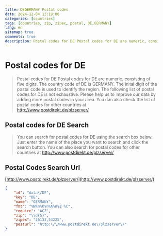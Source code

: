 ```yaml
---
title: DEGERMANY Postal codes 
date: 2024-12-04 13:19:00
categories: [countries]
tags: [countries, zip, zipex, postal, DE,GERMANY]
lang: en
sitemap: true
comments: true
description: Postal codes for DE Postal codes for DE are numeric, consisting of five digits. The country code of DE is GERMANY. The inital digit of the postal code is used to identify the region. The following list of postal codes for DE is not exhaustive. Please help us to improve our data by adding more postal codes in your area. You can also check the list of postal codes for other countries at http://www.postdirekt.de/plzserver/
---
```


# Postal codes for DE
> Postal codes for DE Postal codes for DE are numeric, consisting of five digits. The country code of DE is GERMANY. The inital digit of the postal code is used to identify the region. The following list of postal codes for DE is not exhaustive. Please help us to improve our data by adding more postal codes in your area. You can also check the list of postal codes for other countries at http://www.postdirekt.de/plzserver/

## Postal codes for DE Search 
> You can search for postal codes for DE using the search box below. Just enter the name of the place you want to search and click the search button. You can also search for postal codes for other countries at http://www.postdirekt.de/plzserver/

## Postal Codes Search Url

[http://www.postdirekt.de/plzserver/](http://www.postdirekt.de/plzserver/)
```json
{
    "id": "data\/DE",
    "key": "DE",
    "name": "GERMANY",
    "fmt": "%N%n%O%n%A%n%Z %C",
    "require": "ACZ",
    "zip": "\\d{5}",
    "zipex": "26133,53225",
    "posturl": "http:\/\/www.postdirekt.de\/plzserver\/"
}
```
